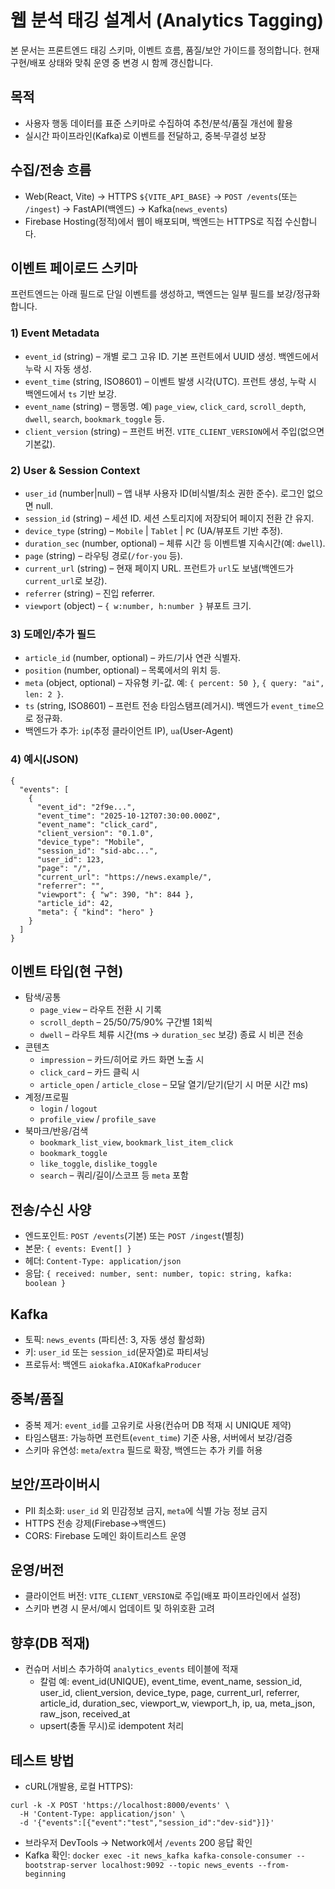# 웹 분석 태깅 설계서 (Analytics Tagging)

본 문서는 프론트엔드 태깅 스키마, 이벤트 흐름, 품질/보안 가이드를 정의합니다. 현재 구현/배포 상태와 맞춰 운영 중 변경 시 함께 갱신합니다.

## 목적
- 사용자 행동 데이터를 표준 스키마로 수집하여 추천/분석/품질 개선에 활용
- 실시간 파이프라인(Kafka)로 이벤트를 전달하고, 중복·무결성 보장

## 수집/전송 흐름
- Web(React, Vite) → HTTPS `${VITE_API_BASE}` → `POST /events`(또는 `/ingest`) → FastAPI(백엔드) → Kafka(`news_events`)
- Firebase Hosting(정적)에서 웹이 배포되며, 백엔드는 HTTPS로 직접 수신합니다.

## 이벤트 페이로드 스키마
프런트엔드는 아래 필드로 단일 이벤트를 생성하고, 백엔드는 일부 필드를 보강/정규화합니다.

### 1) Event Metadata
- `event_id` (string) – 개별 로그 고유 ID. 기본 프런트에서 UUID 생성. 백엔드에서 누락 시 자동 생성.
- `event_time` (string, ISO8601) – 이벤트 발생 시각(UTC). 프런트 생성, 누락 시 백엔드에서 `ts` 기반 보강.
- `event_name` (string) – 행동명. 예) `page_view`, `click_card`, `scroll_depth`, `dwell`, `search`, `bookmark_toggle` 등.
- `client_version` (string) – 프런트 버전. `VITE_CLIENT_VERSION`에서 주입(없으면 기본값).

### 2) User & Session Context
- `user_id` (number|null) – 앱 내부 사용자 ID(비식별/최소 권한 준수). 로그인 없으면 null.
- `session_id` (string) – 세션 ID. 세션 스토리지에 저장되어 페이지 전환 간 유지.
- `device_type` (string) – `Mobile` | `Tablet` | `PC` (UA/뷰포트 기반 추정).
- `duration_sec` (number, optional) – 체류 시간 등 이벤트별 지속시간(예: `dwell`).
- `page` (string) – 라우팅 경로(`/for-you` 등).
- `current_url` (string) – 현재 페이지 URL. 프런트가 `url`도 보냄(백엔드가 `current_url`로 보강).
- `referrer` (string) – 진입 referrer.
- `viewport` (object) – `{ w:number, h:number }` 뷰포트 크기.

### 3) 도메인/추가 필드
- `article_id` (number, optional) – 카드/기사 연관 식별자.
- `position` (number, optional) – 목록에서의 위치 등.
- `meta` (object, optional) – 자유형 키-값. 예: `{ percent: 50 }`, `{ query: "ai", len: 2 }`.
- `ts` (string, ISO8601) – 프런트 전송 타임스탬프(레거시). 백엔드가 `event_time`으로 정규화.
- 백엔드가 추가: `ip`(추정 클라이언트 IP), `ua`(User-Agent)

### 4) 예시(JSON)
```
{
  "events": [
    {
      "event_id": "2f9e...",
      "event_time": "2025-10-12T07:30:00.000Z",
      "event_name": "click_card",
      "client_version": "0.1.0",
      "device_type": "Mobile",
      "session_id": "sid-abc...",
      "user_id": 123,
      "page": "/",
      "current_url": "https://news.example/",
      "referrer": "",
      "viewport": { "w": 390, "h": 844 },
      "article_id": 42,
      "meta": { "kind": "hero" }
    }
  ]
}
```

## 이벤트 타입(현 구현)
- 탐색/공통
  - `page_view` – 라우트 전환 시 기록
  - `scroll_depth` – 25/50/75/90% 구간별 1회씩
  - `dwell` – 라우트 체류 시간(ms → `duration_sec` 보강) 종료 시 비콘 전송
- 콘텐츠
  - `impression` – 카드/히어로 카드 화면 노출 시
  - `click_card` – 카드 클릭 시
  - `article_open` / `article_close` – 모달 열기/닫기(닫기 시 머문 시간 ms)
- 계정/프로필
  - `login` / `logout`
  - `profile_view` / `profile_save`
- 북마크/반응/검색
  - `bookmark_list_view`, `bookmark_list_item_click`
  - `bookmark_toggle`
  - `like_toggle`, `dislike_toggle`
  - `search` – 쿼리/길이/스코프 등 `meta` 포함

## 전송/수신 사양
- 엔드포인트: `POST /events`(기본) 또는 `POST /ingest`(별칭)
- 본문: `{ events: Event[] }`
- 헤더: `Content-Type: application/json`
- 응답: `{ received: number, sent: number, topic: string, kafka: boolean }`

## Kafka
- 토픽: `news_events` (파티션: 3, 자동 생성 활성화)
- 키: `user_id` 또는 `session_id`(문자열)로 파티셔닝
- 프로듀서: 백엔드 `aiokafka.AIOKafkaProducer`

## 중복/품질
- 중복 제거: `event_id`를 고유키로 사용(컨슈머 DB 적재 시 UNIQUE 제약)
- 타임스탬프: 가능하면 프런트(`event_time`) 기준 사용, 서버에서 보강/검증
- 스키마 유연성: `meta`/`extra` 필드로 확장, 백엔드는 추가 키를 허용

## 보안/프라이버시
- PII 최소화: `user_id` 외 민감정보 금지, `meta`에 식별 가능 정보 금지
- HTTPS 전송 강제(Firebase→백엔드)
- CORS: Firebase 도메인 화이트리스트 운영

## 운영/버전
- 클라이언트 버전: `VITE_CLIENT_VERSION`로 주입(배포 파이프라인에서 설정)
- 스키마 변경 시 문서/예시 업데이트 및 하위호환 고려

## 향후(DB 적재)
- 컨슈머 서비스 추가하여 `analytics_events` 테이블에 적재
  - 칼럼 예: event_id(UNIQUE), event_time, event_name, session_id, user_id, client_version, device_type, page, current_url, referrer, article_id, duration_sec, viewport_w, viewport_h, ip, ua, meta_json, raw_json, received_at
  - upsert(충돌 무시)로 idempotent 처리

## 테스트 방법
- cURL(개발용, 로컬 HTTPS):
```
curl -k -X POST 'https://localhost:8000/events' \
  -H 'Content-Type: application/json' \
  -d '{"events":[{"event":"test","session_id":"dev-sid"}]}'
```
- 브라우저 DevTools → Network에서 `/events` 200 응답 확인
- Kafka 확인: `docker exec -it news_kafka kafka-console-consumer --bootstrap-server localhost:9092 --topic news_events --from-beginning`

